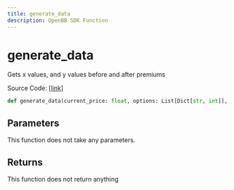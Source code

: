 ```yaml
---
title: generate_data
description: OpenBB SDK Function
---
```


# generate_data

Gets x values, and y values before and after premiums

Source Code: [[link](https://github.com/OpenBB-finance/OpenBBTerminal/tree/main/openbb_terminal/stocks/options/yfinance_model.py#L287)]

```python
def generate_data(current_price: float, options: List[Dict[str, int]], underlying: int) -> Tuple[List[float], List[float], List[float]]
```
## Parameters

This function does not take any parameters.

## Returns

This function does not return anything

